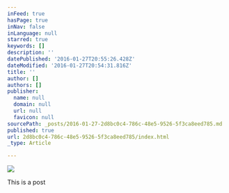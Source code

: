 ```yaml
---
inFeed: true
hasPage: true
inNav: false
inLanguage: null
starred: true
keywords: []
description: ''
datePublished: '2016-01-27T20:55:26.428Z'
dateModified: '2016-01-27T20:54:31.816Z'
title: ''
author: []
authors: []
publisher:
  name: null
  domain: null
  url: null
  favicon: null
sourcePath: _posts/2016-01-27-2d8bc0c4-786c-48e5-9526-5f3ca8eed785.md
published: true
url: 2d8bc0c4-786c-48e5-9526-5f3ca8eed785/index.html
_type: Article

---
```

![](https://the-grid-user-content.s3-us-west-2.amazonaws.com/7c55047c-bd43-43cc-aa3a-f3db089c70d6.jpg)

This is a post